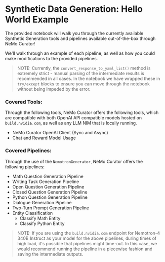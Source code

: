 # Synthetic Data Generation: Hello World Example

The provided notebook will walk you through the currently available Synthetic Generation tools and pipelines available out-of-the-box through NeMo Curator!

We'll walk through an example of each pipeline, as well as how you could make modifications to the provided pipelines. 

> NOTE: Currently, the `convert_response_to_yaml_list()` method is extremely strict - manual parsing of the intermediate results is recommended in all cases. In the notebook we have wrapped these in `try/except` blocks to ensure you can move through the notebook without being impeded by the error.

### Covered Tools:

Through the following tools, NeMo Curator offers the following tools, which are compatible with both OpenAI API compatible models hosted on `build.nvidia.com`, as well as any LLM NIM that is locally running.

- NeMo Curator OpenAI Client (Sync and Async)
- Chat and Reward Model Usage

### Covered Pipelines:

Through the use of the `NemotronGenerator`, NeMo Curator offers the following pipelines:

- Math Question Generation Pipeline
- Writing Task Generation Pipeline
- Open Question Generation Pipeline
- Closed Question Generation Pipeline
- Python Question Generation Pipeline
- Dialogue Generation Pipeline
- Two-Turn Prompt Generation Pipeline
- Entity Classification
    - Classify Math Entity
    - Classify Python Entity

> NOTE: If you are using the `build.nvidia.com` endpoint for Nemotron-4 340B Instruct as your model for the above pipelines, during times of high load, it's possible that pipelines might time-out. In this case, we would recommend running the pipeline in a piecewise fashion and saving the intermediate outputs.